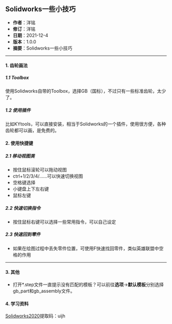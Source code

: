 ## Solidworks一些小技巧

- **作者**：洋铭
- **修订**：洋铭
- **日期**：2021-12-4
- **版本**：1.0.0
- **摘要**：Solidworks一些小技巧

------

#### 1. 齿轮画法

##### 1.1 Toolbox

使用Solidworks自带的Toolbox，选择GB（国标），不过只有一些标准齿轮，太少了。

##### 1.2 使用插件

比如KYtools，可以直接安装，相当于Solidworks的一个插件，使用很方便，各种齿轮都可以画，是免费的。

#### 2. 使用快捷键

##### 2.1 移动视图类

* 按住鼠标滚轮可以拖动视图
* ctrl+1/2/3/4/……可以快速切换视图
* 空格键选择
* 小键盘上下左右键
* 鼠标左键

##### 2.2 快速切换指令
* 按住鼠标右键可以选择一些常用指令，可以自己设定
##### 2.3 快速回到零件

* 如果在绘图过程中丢失零件位置，可使用F快速找回零件，类似英雄联盟中空格的作用
  

------

#### 3. 其他

* 打开*.step文件一直提示没有匹配的模板？可以前往**选项**->**默认模板**分别选择gb_part和gb_assembly文件。

#### 4. 学习资料

[Solidworks2020](https://pan.baidu.com/s/1hXvyA8fET9IR2-a7RffkGw)提取码：uijh

